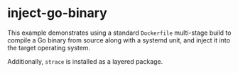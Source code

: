 # inject-go-binary

This example demonstrates using a standard `Dockerfile`
multi-stage build to compile a Go binary from source
along with a systemd unit, and inject it into the
target operating system.

Additionally, `strace` is installed as a layered
package.
